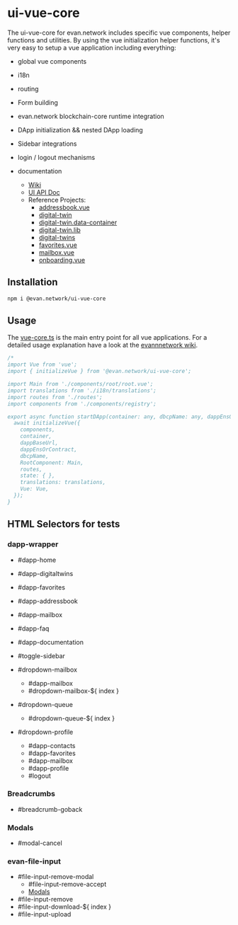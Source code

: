 # ui-vue-core

The ui-vue-core for evan.network includes specific vue components, helper functions and utilities. By using the vue initialization helper functions, it's very easy to setup a vue application including everything:

- global vue components
- i18n
- routing
- Form building
- evan.network blockchain-core runtime integration
- DApp initialization && nested DApp loading
- Sidebar integrations
- login / logout mechanisms

- documentation
  - [Wiki](https://evannetwork.github.io/docs/developers/ui/vue.html)
  - [UI API Doc](https://ui-docs.readthedocs.io/en/latest/vue/evancore.vue.libs.html)
  - Reference Projects:
    - [addressbook.vue](https://github.com/evannetwork/ui-core-dapps/tree/master/dapps/addressbook.vue)
    - [digital-twin](https://github.com/evannetwork/ui-core-dapps/tree/master/dapps/digital-twin)
    - [digital-twin.data-container](https://github.com/evannetwork/ui-core-dapps/tree/master/dapps/digital-twin.data-container)
    - [digital-twin.lib](https://github.com/evannetwork/ui-core-dapps/tree/master/dapps/digital-twin.lib)
    - [digital-twins](https://github.com/evannetwork/ui-core-dapps/tree/master/dapps/digital-twins)
    - [favorites.vue](https://github.com/evannetwork/ui-core-dapps/tree/master/dapps/favorites.vue)
    - [mailbox.vue](https://github.com/evannetwork/ui-core-dapps/tree/master/dapps/mailbox.vue)
    - [onboarding.vue](https://github.com/evannetwork/ui-core-dapps/tree/master/dapps/onboarding.vue)

## Installation
```sh
npm i @evan.network/ui-vue-core
```

## Usage
The [vue-core.ts](https://github.com/evannetwork/ui-vue/blob/master/dapps/evancore.vue.libs/src/vue-core.ts) is the main entry point for all vue applications. For a detailed usage explanation have a look at the [evannnetwork wiki](https://evannetwork.github.io/docs/developers/ui/vue).

```ts
/*
import Vue from 'vue';
import { initializeVue } from '@evan.network/ui-vue-core';

import Main from './components/root/root.vue';
import translations from './i18n/translations';
import routes from './routes';
import components from './components/registry';

export async function startDApp(container: any, dbcpName: any, dappEnsOrContract: any, dappBaseUrl: any) {
  await initializeVue({
    components,
    container,
    dappBaseUrl,
    dappEnsOrContract,
    dbcpName,
    RootComponent: Main,
    routes,
    state: { },
    translations: translations,
    Vue: Vue,
  });
}

```

## HTML Selectors for tests
### dapp-wrapper
- #dapp-home
- #dapp-digitaltwins
- #dapp-favorites
- #dapp-addressbook
- #dapp-mailbox
- #dapp-faq
- #dapp-documentation
- #toggle-sidebar

- #dropdown-mailbox
  - #dapp-mailbox
  - #dropdown-mailbox-${ index }

- #dropdown-queue
  - #dropdown-queue-${ index }

- #dropdown-profile
  - #dapp-contacts
  - #dapp-favorites
  - #dapp-mailbox
  - #dapp-profile
  - #logout

### Breadcrumbs
- #breadcrumb-goback

### Modals
- #modal-cancel

### evan-file-input
- #file-input-remove-modal
  - #file-input-remove-accept
  - [Modals](###Modals)
- #file-input-remove
- #file-input-download-${ index }
- #file-input-upload